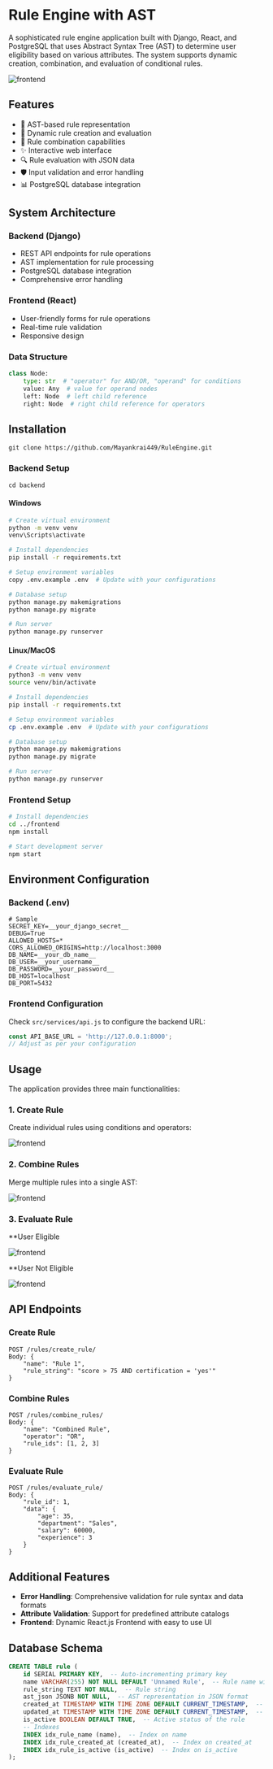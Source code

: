 # Rule Engine with AST

A sophisticated rule engine application built with Django, React, and PostgreSQL that uses Abstract Syntax Tree (AST) to determine user eligibility based on various attributes. The system supports dynamic creation, combination, and evaluation of conditional rules.

![frontend](images/front.png)

## Features

- 🌳 AST-based rule representation
- 🔄 Dynamic rule creation and evaluation
- 🤝 Rule combination capabilities
- ✨ Interactive web interface
- 🔍 Rule evaluation with JSON data
- 🛡️ Input validation and error handling
- 📊 PostgreSQL database integration

## System Architecture

### Backend (Django)
- REST API endpoints for rule operations
- AST implementation for rule processing
- PostgreSQL database integration
- Comprehensive error handling

### Frontend (React)
- User-friendly forms for rule operations
- Real-time rule validation
- Responsive design

### Data Structure
```python
class Node:
    type: str  # "operator" for AND/OR, "operand" for conditions
    value: Any  # value for operand nodes
    left: Node  # left child reference
    right: Node  # right child reference for operators
```

## Installation
```
git clone https://github.com/Mayankrai449/RuleEngine.git
```

### Backend Setup
```
cd backend
```

#### Windows
```bash
# Create virtual environment
python -m venv venv
venv\Scripts\activate

# Install dependencies
pip install -r requirements.txt

# Setup environment variables
copy .env.example .env  # Update with your configurations

# Database setup
python manage.py makemigrations
python manage.py migrate

# Run server
python manage.py runserver
```

#### Linux/MacOS
```bash
# Create virtual environment
python3 -m venv venv
source venv/bin/activate

# Install dependencies
pip install -r requirements.txt

# Setup environment variables
cp .env.example .env  # Update with your configurations

# Database setup
python manage.py makemigrations
python manage.py migrate

# Run server
python manage.py runserver
```

### Frontend Setup
```bash
# Install dependencies
cd ../frontend
npm install

# Start development server
npm start
```

## Environment Configuration

### Backend (.env)
```plaintext
# Sample
SECRET_KEY=__your_django_secret__
DEBUG=True
ALLOWED_HOSTS=*
CORS_ALLOWED_ORIGINS=http://localhost:3000
DB_NAME=__your_db_name__
DB_USER=__your_username__
DB_PASSWORD=__your_password__
DB_HOST=localhost
DB_PORT=5432
```

### Frontend Configuration
Check `src/services/api.js` to configure the backend URL:
```javascript
const API_BASE_URL = 'http://127.0.0.1:8000';
// Adjust as per your configuration
```

## Usage

The application provides three main functionalities:

### 1. Create Rule
Create individual rules using conditions and operators:

![frontend](images/create_rule.png)


### 2. Combine Rules
Merge multiple rules into a single AST:

![frontend](images/combine.png)

### 3. Evaluate Rule

**User Eligible

![frontend](images/user_eligible.png)

**User Not Eligible

![frontend](images/user_not_eligible.png)

## API Endpoints

### Create Rule
```
POST /rules/create_rule/
Body: {
    "name": "Rule 1",
    "rule_string": "score > 75 AND certification = 'yes'"
}
```

### Combine Rules
```
POST /rules/combine_rules/
Body: {
    "name": "Combined Rule",
    "operator": "OR",
    "rule_ids": [1, 2, 3]
}
```

### Evaluate Rule
```
POST /rules/evaluate_rule/
Body: {
    "rule_id": 1,
    "data": {
        "age": 35,
        "department": "Sales",
        "salary": 60000,
        "experience": 3
    }
}
```


## Additional Features

- **Error Handling**: Comprehensive validation for rule syntax and data formats
- **Attribute Validation**: Support for predefined attribute catalogs
- **Frontend**: Dynamic React.js Frontend with easy to use UI

## Database Schema

```sql
CREATE TABLE rule (
    id SERIAL PRIMARY KEY,  -- Auto-incrementing primary key
    name VARCHAR(255) NOT NULL DEFAULT 'Unnamed Rule',  -- Rule name with default value
    rule_string TEXT NOT NULL,  -- Rule string
    ast_json JSONB NOT NULL,  -- AST representation in JSON format
    created_at TIMESTAMP WITH TIME ZONE DEFAULT CURRENT_TIMESTAMP,  -- Timestamp for creation
    updated_at TIMESTAMP WITH TIME ZONE DEFAULT CURRENT_TIMESTAMP,  -- Timestamp for last update
    is_active BOOLEAN DEFAULT TRUE,  -- Active status of the rule
    -- Indexes
    INDEX idx_rule_name (name),  -- Index on name
    INDEX idx_rule_created_at (created_at),  -- Index on created_at
    INDEX idx_rule_is_active (is_active)  -- Index on is_active
);
```
